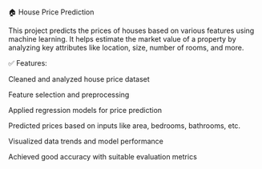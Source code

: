 🏠 House Price Prediction

This project predicts the prices of houses based on various features using machine learning. It helps estimate the market value of a property by analyzing key attributes like location, size, number of rooms, and more.

✅ Features:

Cleaned and analyzed house price dataset

Feature selection and preprocessing

Applied regression models for price prediction

Predicted prices based on inputs like area, bedrooms, bathrooms, etc.

Visualized data trends and model performance

Achieved good accuracy with suitable evaluation metrics
